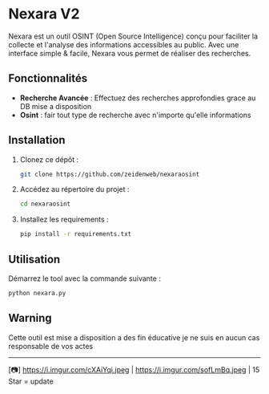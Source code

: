 # Nexara V2

Nexara est un outil OSINT (Open Source Intelligence) conçu pour faciliter la collecte et l'analyse des informations accessibles au public. Avec une interface simple & facile, Nexara vous permet de réaliser des recherches.

## Fonctionnalités

- **Recherche Avancée** : Effectuez des recherches approfondies grace au DB mise a disposition 
- **Osint** : fair tout type de recherche avec n'importe qu'elle informations 

## Installation

1. Clonez ce dépôt :
   ```bash
   git clone https://github.com/zeidenweb/nexaraosint
   ```
2. Accédez au répertoire du projet :
   ```bash
   cd nexaraosint
   ```
3. Installez les requirements :
   ```bash
   pip install -r requirements.txt 
   ```

## Utilisation

Démarrez le tool avec la commande suivante :
```bash
python nexara.py
```


## Warning

Cette outil est mise a disposition a des fin éducative je ne suis en aucun cas responsable de vos actes 

---

[📷] https://i.imgur.com/cXAiYqi.jpeg | https://i.imgur.com/sofLmBq.jpeg | 15 Star = update
